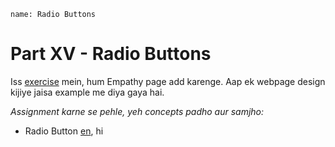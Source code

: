 ```ngMeta
name: Radio Buttons
```

# Part XV - Radio Buttons

Iss [exercise](http://abhishekgupta92.github.io/equality12) mein, hum Empathy page add karenge. Aap ek webpage design kijiye jaisa example me diya gaya hai.

_Assignment karne se pehle, yeh concepts padho aur samjho:_

* Radio Button [en](http://www.w3schools.com/html/tryit.asp?filename=tryhtml_form_radio), hi

